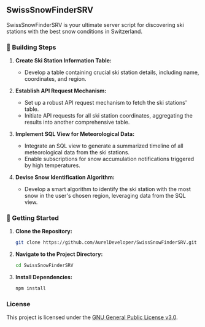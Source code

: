 ## SwissSnowFinderSRV

SwissSnowFinderSRV is your ultimate server script for discovering ski stations with the best snow conditions in Switzerland.

### 🧱 Building Steps

1. **Create Ski Station Information Table:**
   - Develop a table containing crucial ski station details, including name, coordinates, and region.

2. **Establish API Request Mechanism:**
   - Set up a robust API request mechanism to fetch the ski stations' table.
   - Initiate API requests for all ski station coordinates, aggregating the results into another comprehensive table.

3. **Implement SQL View for Meteorological Data:**
   - Integrate an SQL view to generate a summarized timeline of all meteorological data from the ski stations.
   - Enable subscriptions for snow accumulation notifications triggered by high temperatures.

4. **Devise Snow Identification Algorithm:**
   - Develop a smart algorithm to identify the ski station with the most snow in the user's chosen region, leveraging data from the SQL view.

### 🚀 Getting Started

1. **Clone the Repository:**
   ```bash
   git clone https://github.com/AurelDeveloper/SwissSnowFinderSRV.git
   ```

2. **Navigate to the Project Directory:**
   ```bash
   cd SwissSnowFinderSRV
   ```

3. **Install Dependencies:**
   ```bash
   npm install
   ```

### License

This project is licensed under the [GNU General Public License v3.0](LICENSE).
